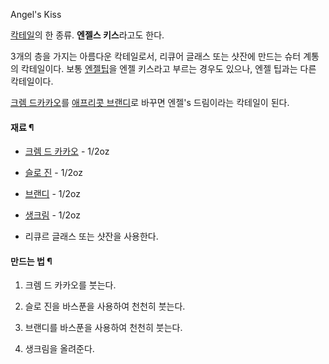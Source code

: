 Angel's Kiss  

[칵테일](%EC%B9%B5%ED%85%8C%EC%9D%BC.md)의 한 종류. **엔젤스 키스**라고도 한다.

3개의 층을 가지는 아름다운 칵테일로서, 리큐어 글래스 또는 샷잔에 만드는 슈터 계통의 칵테일이다. 보통 [엔젤팁](%EC%97%94%EC%A0%A4%20%ED%8C%81.md)을 엔젤 키스라고 부르는 경우도 있으나, 엔젤 팁과는 다른
칵테일이다.

[크렘 드카카오](%ED%81%AC%EB%A0%98%20%EB%93%9C%20%EC%B9%B4%EC%B9%B4%EC%98%A4.md)를
[애프리콧 브랜디](%EC%95%A0%ED%94%84%EB%A6%AC%EC%BD%A7%20%EB%B8%8C%EB%9E%9C%EB%94%94.md)로 바꾸면 엔젤's 드림이라는 칵테일이 된다.

#### 재료 ¶

  * [크렘 드 카카오](%ED%81%AC%EB%A0%98%20%EB%93%9C%20%EC%B9%B4%EC%B9%B4%EC%98%A4.md) \- 1/2oz
  * [슬로 진](%EC%8A%AC%EB%A1%9C%20%EC%A7%84.md) \- 1/2oz
  * [브랜디](%EB%B8%8C%EB%9E%9C%EB%94%94.md) \- 1/2oz
  * [생크림](%EC%83%9D%ED%81%AC%EB%A6%BC.md) \- 1/2oz  

  * 리큐르 글래스 또는 샷잔을 사용한다.  

#### 만드는 법 ¶

  1. 크렘 드 카카오를 붓는다.  

  2. 슬로 진을 바스푼을 사용하여 천천히 붓는다.  

  3. 브랜디를 바스푼을 사용하여 천천히 붓는다.  

  4. 생크림을 올려준다.  

